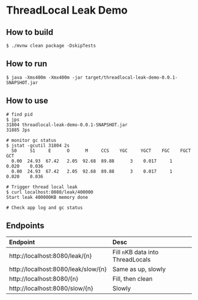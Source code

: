ThreadLocal Leak Demo
=====================

How to build
------------

```shell
$ ./mvnw clean package -DskipTests
```

How to run
----------

```shell
$ java -Xms400m -Xmx400m -jar target/threadlocal-leak-demo-0.0.1-SNAPSHOT.jar
```

How to use
----------

```shell
# find pid
$ jps
31804 threadlocal-leak-demo-0.0.1-SNAPSHOT.jar
31885 Jps

# monitor gc status
$ jstat -gcutil 31804 2s
  S0     S1     E      O      M     CCS    YGC     YGCT    FGC    FGCT     GCT
  0.00  24.93  67.42   2.05  92.68  89.88      3    0.017     1    0.020    0.036
  0.00  24.93  67.42   2.05  92.68  89.88      3    0.017     1    0.020    0.036

# Trigger thread local leak
$ curl localhost:8080/leak/400000
Start leak 400000KB memory done

# Check app log and gc status
```

Endpoints
---------

|Endpoint|Desc|
|:-------|:---|
|http://localhost:8080/leak/{n}|Fill `n`KB data into ThreadLocals|
|http://localhost:8080/leak/slow/{n}|Same as up, slowly|
|http://localhost:8080/{n}|Fill, then clean|
|http://localhost:8080/slow/{n}|Slowly|